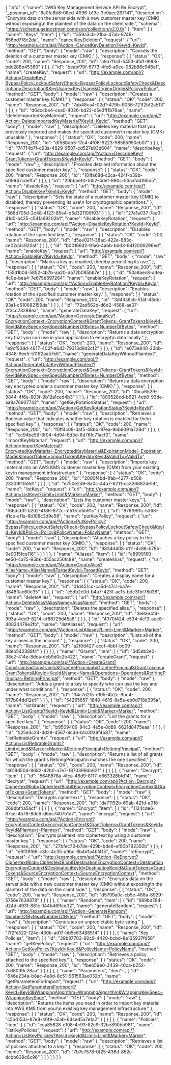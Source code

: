 {
  "info": {
    "name": "AWS Key Management Service API Re Encrypt",
    "_postman_id": "8a0fe8b8-08cd-4936-b19e-3e0ace267141",
    "description": "Encrypts data on the server side with a new customer master key (CMK) without exposing\n      the plaintext of the data on the client side.",
    "schema": "https://schema.getpostman.com/json/collection/v2.0.0/"
  },
  "item": [
    {
      "name": "Keys",
      "item": [
        {
          "id": "f359a3cb-21ba-47ab-8749-856bd7f8c2da",
          "name": "cancelKeyDeletion",
          "request": {
            "url": "http://example.com/api/?Action=CancelKeyDeletion?KeyId=KeyId",
            "method": "GET",
            "body": {
              "mode": "raw"
            },
            "description": "Cancels the deletion of a customer master key (CMK)."
          },
          "response": [
            {
              "status": "OK",
              "code": 200,
              "name": "Response_200",
              "id": "a9a7f1a3-5453-4fd1-8905-bdc288b45380"
            }
          ]
        },
        {
          "id": "beabf70f-6773-4fe6-a9ee-082b86c946af",
          "name": "createKey",
          "request": {
            "url": "http://example.com/api/?Action=CreateKey?BypassPolicyLockoutSafetyCheck=BypassPolicyLockoutSafetyCheck&Description=Description&KeyUsage=KeyUsage&Origin=Origin&Policy=Policy",
            "method": "GET",
            "body": {
              "mode": "raw"
            },
            "description": "Creates a customer master key (CMK)."
          },
          "response": [
            {
              "status": "OK",
              "code": 200,
              "name": "Response_200",
              "id": "7ab48ca4-02d1-479b-9036-721f2bf2a513"
            }
          ]
        },
        {
          "id": "d6dccbe4-cea0-4026-bd22-d5e3ff1b76ae",
          "name": "deleteImportedKeyMaterial",
          "request": {
            "url": "http://example.com/api/?Action=DeleteImportedKeyMaterial?KeyId=KeyId",
            "method": "GET",
            "body": {
              "mode": "raw"
            },
            "description": "Deletes key material that you previously imported and makes the specified customer\n      master key (CMK) unusable."
          },
          "response": [
            {
              "status": "OK",
              "code": 200,
              "name": "Response_200",
              "id": "df588db5-17c4-4f08-9223-98585950eb07"
            }
          ]
        },
        {
          "id": "74714b7f-c93a-4829-9587-cd527e93d604",
          "name": "describeKey",
          "request": {
            "url": "http://example.com/api/?Action=DescribeKey?GrantTokens=GrantTokens&KeyId=KeyId",
            "method": "GET",
            "body": {
              "mode": "raw"
            },
            "description": "Provides detailed information about the specified customer master key."
          },
          "response": [
            {
              "status": "OK",
              "code": 200,
              "name": "Response_200",
              "id": "181fa68d-c2ca-424f-b39b-b09947cdeffa"
            }
          ]
        },
        {
          "id": "20bbbef0-1d52-4def-890c-53aafdd195b5",
          "name": "disableKey",
          "request": {
            "url": "http://example.com/api/?Action=DisableKey?KeyId=KeyId",
            "method": "GET",
            "body": {
              "mode": "raw"
            },
            "description": "Sets the state of a customer master key (CMK) to disabled, thereby preventing its use\n      for cryptographic operations."
          },
          "response": [
            {
              "status": "OK",
              "code": 200,
              "name": "Response_200",
              "id": "566d705d-2c48-4f23-85e4-d5d321109f03"
            }
          ]
        },
        {
          "id": "27e1a037-7ee0-41d0-a435-c541a69202b1",
          "name": "disableKeyRotation",
          "request": {
            "url": "http://example.com/api/?Action=DisableKeyRotation?KeyId=KeyId",
            "method": "GET",
            "body": {
              "mode": "raw"
            },
            "description": "Disables rotation of the specified key."
          },
          "response": [
            {
              "status": "OK",
              "code": 200,
              "name": "Response_200",
              "id": "d5ee021f-38ad-422e-883c-ce02ddc920af"
            }
          ]
        },
        {
          "id": "b00166d2-91a6-4abb-bdd3-8412006296ed",
          "name": "enableKey",
          "request": {
            "url": "http://example.com/api/?Action=EnableKey?KeyId=KeyId",
            "method": "GET",
            "body": {
              "mode": "raw"
            },
            "description": "Marks a key as enabled, thereby permitting its use."
          },
          "response": [
            {
              "status": "OK",
              "code": 200,
              "name": "Response_200",
              "id": "155d1b0d-5852-4b7b-aa20-da72b085bb7e"
            }
          ]
        },
        {
          "id": "50a8aec8-adea-4c0e-bea4-7e675b897264",
          "name": "enableKeyRotation",
          "request": {
            "url": "http://example.com/api/?Action=EnableKeyRotation?KeyId=KeyId",
            "method": "GET",
            "body": {
              "mode": "raw"
            },
            "description": "Enables rotation of the specified customer master key."
          },
          "response": [
            {
              "status": "OK",
              "code": 200,
              "name": "Response_200",
              "id": "3d43a6cb-51af-43db-93a1-c510682159da"
            }
          ]
        },
        {
          "id": "72ad562d-d6d2-4588-ae07-2f3cc23288ea",
          "name": "generateDataKey",
          "request": {
            "url": "http://example.com/api/?Action=GenerateDataKey?EncryptionContext=EncryptionContext&GrantTokens=GrantTokens&KeyId=KeyId&KeySpec=KeySpec&NumberOfBytes=NumberOfBytes",
            "method": "GET",
            "body": {
              "mode": "raw"
            },
            "description": "Returns a data encryption key that you can use in your application to encrypt\n      data locally."
          },
          "response": [
            {
              "status": "OK",
              "code": 200,
              "name": "Response_200",
              "id": "e9cf93dd-4817-402f-a6d3-79313d9d2cf2"
            }
          ]
        },
        {
          "id": "e073e940-23bb-4348-9ee5-511ff2ae57e6",
          "name": "generateDataKeyWithoutPlaintext",
          "request": {
            "url": "http://example.com/api/?Action=GenerateDataKeyWithoutPlaintext?EncryptionContext=EncryptionContext&GrantTokens=GrantTokens&KeyId=KeyId&KeySpec=KeySpec&NumberOfBytes=NumberOfBytes",
            "method": "GET",
            "body": {
              "mode": "raw"
            },
            "description": "Returns a data encryption key encrypted under a customer master key (CMK)."
          },
          "response": [
            {
              "status": "OK",
              "code": 200,
              "name": "Response_200",
              "id": "0bca6529-9844-4f6e-803f-9b12a1ced4b3"
            }
          ]
        },
        {
          "id": "809528cd-b621-4cb8-93de-aa9a76907742",
          "name": "getKeyRotationStatus",
          "request": {
            "url": "http://example.com/api/?Action=GetKeyRotationStatus?KeyId=KeyId",
            "method": "GET",
            "body": {
              "mode": "raw"
            },
            "description": "Retrieves a Boolean value that indicates whether key rotation is enabled for the\n      specified key."
          },
          "response": [
            {
              "status": "OK",
              "code": 200,
              "name": "Response_200",
              "id": "f0ff4c08-3af5-48bb-97ea-9bb9391a728d"
            }
          ]
        },
        {
          "id": "cc94be59-6f04-4d94-8d3d-6d76fc71acf0",
          "name": "importKeyMaterial",
          "request": {
            "url": "http://example.com/api/?Action=ImportKeyMaterial?EncryptedKeyMaterial=EncryptedKeyMaterial&ExpirationModel=ExpirationModel&ImportToken=ImportToken&KeyId=KeyId&ValidTo=ValidTo",
            "method": "GET",
            "body": {
              "mode": "raw"
            },
            "description": "Imports key material into an AWS KMS customer master key (CMK) from your existing key\n      management infrastructure."
          },
          "response": [
            {
              "status": "OK",
              "code": 200,
              "name": "Response_200",
              "id": "2000f4bd-1fab-4277-b508-23309f11b9d1"
            }
          ]
        },
        {
          "id": "e750e2d9-8a0c-44a7-8211-cc3266824e19",
          "name": "listKeys",
          "request": {
            "url": "http://example.com/api/?Action=ListKeys?Limit=Limit&Marker=Marker",
            "method": "GET",
            "body": {
              "mode": "raw"
            },
            "description": "Lists the customer master keys."
          },
          "response": [
            {
              "status": "OK",
              "code": 200,
              "name": "Response_200",
              "id": "f66dcb1f-b2d2-4f86-872c-a1517cd5b91c"
            }
          ]
        },
        {
          "id": "876f991c-5368-41ce-af1a-8b108c3d9e58",
          "name": "putKeyPolicy",
          "request": {
            "url": "http://example.com/api/?Action=PutKeyPolicy?BypassPolicyLockoutSafetyCheck=BypassPolicyLockoutSafetyCheck&KeyId=KeyId&Policy=Policy&PolicyName=PolicyName",
            "method": "GET",
            "body": {
              "mode": "raw"
            },
            "description": "Attaches a key policy to the specified customer master key (CMK)."
          },
          "response": [
            {
              "status": "OK",
              "code": 200,
              "name": "Response_200",
              "id": "9834d408-c111-4c88-b78b-0e0015fce116"
            }
          ]
        }
      ]
    },
    {
      "name": "Aliases",
      "item": [
        {
          "id": "c8999160-ee50-4a75-95b6-d55ac256fc89",
          "name": "createAlias",
          "request": {
            "url": "http://example.com/api/?Action=CreateAlias?AliasName=AliasName&TargetKeyId=TargetKeyId",
            "method": "GET",
            "body": {
              "mode": "raw"
            },
            "description": "Creates a display name for a customer master key."
          },
          "response": [
            {
              "status": "OK",
              "code": 200,
              "name": "Response_200",
              "id": "01d451cd-ca5d-47c1-ba7e-d8480ae60e35"
            }
          ]
        },
        {
          "id": "e5db2c0d-b4a7-423f-ae15-bdc31bf78d38",
          "name": "deleteAlias",
          "request": {
            "url": "http://example.com/api/?Action=DeleteAlias?AliasName=AliasName",
            "method": "GET",
            "body": {
              "mode": "raw"
            },
            "description": "Deletes the specified alias."
          },
          "response": [
            {
              "status": "OK",
              "code": 200,
              "name": "Response_200",
              "id": "3e93e4f4-993a-4de9-8214-ef86725d45a6"
            }
          ]
        },
        {
          "id": "4370f424-e534-4c13-aee8-40824478e2fb",
          "name": "listAliases",
          "request": {
            "url": "http://example.com/api/?Action=ListAliases?Limit=Limit&Marker=Marker",
            "method": "GET",
            "body": {
              "mode": "raw"
            },
            "description": "Lists all of the key aliases in the account."
          },
          "response": [
            {
              "status": "OK",
              "code": 200,
              "name": "Response_200",
              "id": "a2f0d427-accf-4bbf-bc09-88eb542388f4"
            }
          ]
        }
      ]
    },
    {
      "name": "Grants",
      "item": [
        {
          "id": "3d5db2e0-38c2-414e-8dca-dcb9d0c2b422",
          "name": "createGrant",
          "request": {
            "url": "http://example.com/api/?Action=CreateGrant?Constraints=Constraints&GranteePrincipal=GranteePrincipal&GrantTokens=GrantTokens&KeyId=KeyId&Name=Name&Operations=Operations&RetiringPrincipal=RetiringPrincipal",
            "method": "GET",
            "body": {
              "mode": "raw"
            },
            "description": "Adds a grant to a key to specify who can use the key and under what conditions."
          },
          "response": [
            {
              "status": "OK",
              "code": 200,
              "name": "Response_200",
              "id": "34c7d2f5-e105-4b2c-9bc4-577b04dd12e5"
            }
          ]
        },
        {
          "id": "54265657-1848-4616-8e5a-eb0d718d395a",
          "name": "listGrants",
          "request": {
            "url": "http://example.com/api/?Action=ListGrants?KeyId=KeyId&Limit=Limit&Marker=Marker",
            "method": "GET",
            "body": {
              "mode": "raw"
            },
            "description": "List the grants for a specified key."
          },
          "response": [
            {
              "status": "OK",
              "code": 200,
              "name": "Response_200",
              "id": "b9509409-94c3-4e5e-8d89-6621d8475eaa"
            }
          ]
        },
        {
          "id": "525e3c24-4d28-4567-8cd6-b1c0039f4b87",
          "name": "listRetirableGrants",
          "request": {
            "url": "http://example.com/api/?Action=ListRetirableGrants?Limit=Limit&Marker=Marker&RetiringPrincipal=RetiringPrincipal",
            "method": "GET",
            "body": {
              "mode": "raw"
            },
            "description": "Returns a list of all grants for which the grant's RetiringPrincipal\n      matches the one specified."
          },
          "response": [
            {
              "status": "OK",
              "code": 200,
              "name": "Response_200",
              "id": "4619d504-9682-42b0-a7e7-f870399db62f"
            }
          ]
        }
      ]
    },
    {
      "name": "Decrypt",
      "item": [
        {
          "id": "5648878a-4fca-46d9-8117-e663326bfd14",
          "name": "decrypt",
          "request": {
            "url": "http://example.com/api/?Action=Decrypt?CiphertextBlob=CiphertextBlob&EncryptionContext=EncryptionContext&GrantTokens=GrantTokens",
            "method": "GET",
            "body": {
              "mode": "raw"
            },
            "description": "Decrypts ciphertext."
          },
          "response": [
            {
              "status": "OK",
              "code": 200,
              "name": "Response_200",
              "id": "da71192b-69ab-421d-a018-269dbf4a5acf"
            }
          ]
        }
      ]
    },
    {
      "name": "Encrypt",
      "item": [
        {
          "id": "1124cde6-67ce-4b78-8dc6-d6ec7407b1d7",
          "name": "encrypt",
          "request": {
            "url": "http://example.com/api/?Action=Encrypt?EncryptionContext=EncryptionContext&GrantTokens=GrantTokens&KeyId=KeyId&Plaintext=Plaintext",
            "method": "GET",
            "body": {
              "mode": "raw"
            },
            "description": "Encrypts plaintext into ciphertext by using a customer master key."
          },
          "response": [
            {
              "status": "OK",
              "code": 200,
              "name": "Response_200",
              "id": "27bfec73-b7de-429b-bde8-ef90b792392b"
            }
          ]
        },
        {
          "id": "e9f39f68-c3fc-4c35-a9bc-6b4d1a4bf415",
          "name": "reEncrypt",
          "request": {
            "url": "http://example.com/api/?Action=ReEncrypt?CiphertextBlob=CiphertextBlob&DestinationEncryptionContext=DestinationEncryptionContext&DestinationKeyId=DestinationKeyId&GrantTokens=GrantTokens&SourceEncryptionContext=SourceEncryptionContext",
            "method": "GET",
            "body": {
              "mode": "raw"
            },
            "description": "Encrypts data on the server side with a new customer master key (CMK) without exposing\n      the plaintext of the data on the client side."
          },
          "response": [
            {
              "status": "OK",
              "code": 200,
              "name": "Response_200",
              "id": "d5799a0c-cb5e-488a-8929-5756e7638878"
            }
          ]
        }
      ]
    },
    {
      "name": "Randoms",
      "item": [
        {
          "id": "989bd784-d24d-493f-881c-144b46ffcd02",
          "name": "generateRandom",
          "request": {
            "url": "http://example.com/api/?Action=GenerateRandom?NumberOfBytes=NumberOfBytes",
            "method": "GET",
            "body": {
              "mode": "raw"
            },
            "description": "Generates an unpredictable byte string."
          },
          "response": [
            {
              "status": "OK",
              "code": 200,
              "name": "Response_200",
              "id": "7f2fe522-124e-430b-ad17-bb5e63488514"
            }
          ]
        }
      ]
    },
    {
      "name": "Key Policies",
      "item": [
        {
          "id": "39b87703-92c9-4420-bcbd-8e135937fd58",
          "name": "getKeyPolicy",
          "request": {
            "url": "http://example.com/api/?Action=GetKeyPolicy?KeyId=KeyId&PolicyName=PolicyName",
            "method": "GET",
            "body": {
              "mode": "raw"
            },
            "description": "Retrieves a policy attached to the specified key."
          },
          "response": [
            {
              "status": "OK",
              "code": 200,
              "name": "Response_200",
              "id": "fbeb59e0-3439-40ca-b252-7c68039c28aa"
            }
          ]
        }
      ]
    },
    {
      "name": "Parameters",
      "item": [
        {
          "id": "646e234a-b8ac-4e8d-8c51-961563ae032b",
          "name": "getParametersForImport",
          "request": {
            "url": "http://example.com/api/?Action=GetParametersForImport?KeyId=KeyId&WrappingAlgorithm=WrappingAlgorithm&WrappingKeySpec=WrappingKeySpec",
            "method": "GET",
            "body": {
              "mode": "raw"
            },
            "description": "Returns the items you need in order to import key material into AWS KMS from your\n      existing key management infrastructure."
          },
          "response": [
            {
              "status": "OK",
              "code": 200,
              "name": "Response_200",
              "id": "c5bd153a-87e8-46f9-a5ab-64ced5a7e1a2"
            }
          ]
        }
      ]
    },
    {
      "name": "Policies",
      "item": [
        {
          "id": "cca85628-e108-4c93-82c9-32be890bb981",
          "name": "listKeyPolicies",
          "request": {
            "url": "http://example.com/api/?Action=ListKeyPolicies?KeyId=KeyId&Limit=Limit&Marker=Marker",
            "method": "GET",
            "body": {
              "mode": "raw"
            },
            "description": "Retrieves a list of policies attached to a key."
          },
          "response": [
            {
              "status": "OK",
              "code": 200,
              "name": "Response_200",
              "id": "7b7c7578-0f25-436d-852e-dcbb639c6c96"
            }
          ]
        }
      ]
    }
  ]
}